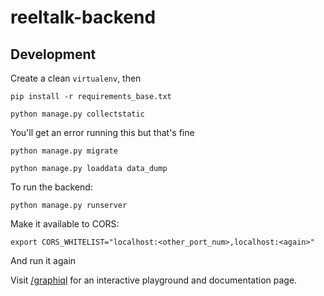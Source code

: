 # reeltalk-backend

## Development

Create a clean `virtualenv`, then

    pip install -r requirements_base.txt

    python manage.py collectstatic

You'll get an error running this but that's fine

    python manage.py migrate

    python manage.py loaddata data_dump

To run the backend:

    python manage.py runserver


Make it available to CORS:

`export CORS_WHITELIST="localhost:<other_port_num>,localhost:<again>"`

And run it again


Visit [/graphiql](http://localhost:8000/graphiql) for an interactive playground and documentation page.
